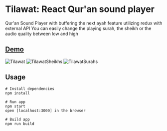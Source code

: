 # Tilawat: React Qur'an sound player

Qur'an Sound Player with buffering the next ayah feature utilizing redux with external API
You can easily change the playing surah, the sheikh or the audio quality between low and high

## [Demo](https://user-images.githubusercontent.com/48655310/126858447-17072e3e-7e90-4356-9a8f-aa3f80a914a1.mp4 "Tilawat")

![Tilawat](https://user-images.githubusercontent.com/48655310/126858425-25b0eb29-8651-48ec-bb6e-0468024a7146.png)
![TilawatSheikhs](https://user-images.githubusercontent.com/48655310/126858429-8dd42daf-2dbe-4b10-a1b1-24c8221ed7ae.png)
![TilawatSurahs](https://user-images.githubusercontent.com/48655310/126858432-1c080685-a2d1-4465-819d-52542f1f164e.png)


## Usage

```
# Install dependencies
npm install
```

```
# Run app
npm start
open [localhost:3000] in the browser
```

```
# Build app
npm run build
```
